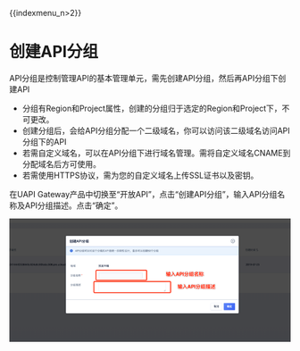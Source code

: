 {{indexmenu_n>2}}

# 创建API分组

API分组是控制管理API的基本管理单元，需先创建API分组，然后再API分组下创建API

*   分组有Region和Project属性，创建的分组归于选定的Region和Project下，不可更改。
*   创建分组后，会给API分组分配一个二级域名，你可以访问该二级域名访问API分组下的API
*   若需自定义域名，可以在API分组下进行域名管理。需将自定义域名CNAME到分配域名后方可使用。
*   若需使用HTTPS协议，需为您的自定义域名上传SSL证书以及密钥。

在UAPI Gateway产品中切换至“开放API”，点击“创建API分组”，输入API分组名称及API分组描述。点击“确定”。

![创建API分组](/images/openAPI/createAPIGroup.png)





